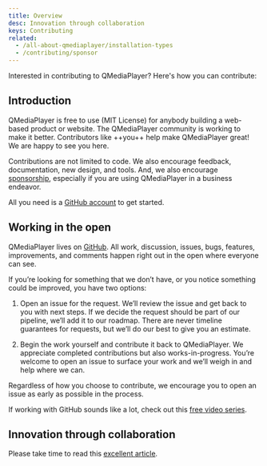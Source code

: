 ```yaml
---
title: Overview
desc: Innovation through collaboration
keys: Contributing
related:
  - /all-about-qmediaplayer/installation-types
  - /contributing/sponsor
---
```


Interested in contributing to QMediaPlayer? Here's how you can contribute:

## Introduction

QMediaPlayer is free to use (MIT License) for anybody building a web-based product or website. The QMediaPlayer community is working to make it better. Contributors like ++you++ help make QMediaPlayer great! We are happy to see you here.

Contributions are not limited to code. We also encourage feedback, documentation, new design, and tools. And, we also encourage [sponsorship](/contributing/sponsor), especially if you are using QMediaPlayer in a business endeavor. 

All you need is a [GitHub account](https://github.com/join) to get started.

## Working in the open

QMediaPlayer lives on [GitHub](https://github.com/quasarframework/quasar-ui-qmediaplayer). All work, discussion, issues, bugs, features, improvements, and comments happen right out in the open where everyone can see.

If you’re looking for something that we don’t have, or you notice something could be improved, you have two options:

1. Open an issue for the request. We’ll review the issue and get back to you with next steps. If we decide the request should be part of our pipeline, we’ll add it to our roadmap. There are never timeline guarantees for requests, but we’ll do our best to give you an estimate.

2. Begin the work yourself and contribute it back to QMediaPlayer. We appreciate completed contributions but also works-in-progress. You’re welcome to open an issue to surface your work and we’ll weigh in and help where we can.

Regardless of how you choose to contribute, we encourage you to open an issue as early as possible in the process.

If working with GitHub sounds like a lot, check out this [free video series](https://app.egghead.io/playlists/how-to-contribute-to-an-open-source-project-on-github).

## Innovation through collaboration

Please take time to read this [excellent article](https://blogs.vmware.com/opensource/2020/12/01/why-companies-contribute-to-open-source/).